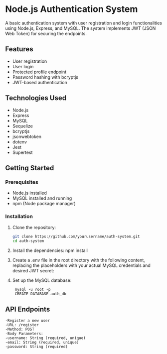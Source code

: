 # Node.js Authentication System

A basic authentication system with user registration and login functionalities using Node.js, Express, and MySQL. The system implements JWT (JSON Web Token) for securing the endpoints.

## Features

- User registration
- User login
- Protected profile endpoint
- Password hashing with bcryptjs
- JWT-based authentication

## Technologies Used

- Node.js
- Express
- MySQL
- Sequelize
- bcryptjs
- jsonwebtoken
- dotenv
- Jest
- Supertest

## Getting Started

### Prerequisites

- Node.js installed
- MySQL installed and running
- npm (Node package manager)

### Installation

1. Clone the repository:

   ```sh
   git clone https://github.com/yourusername/auth-system.git
   cd auth-system

2. Install the dependencies:
   npm install
3. Create a .env file in the root directory with the following content, replacing the placeholders with your actual MySQL credentials and desired JWT secret:
4. Set up the MySQL database:

   ```
    mysql -u root -p
    CREATE DATABASE auth_db

## API Endpoints
```
-Register a new user
-URL: /register
-Method: POST
-Body Parameters:
-username: String (required, unique)
-email: String (required, unique)
-password: String (required)
